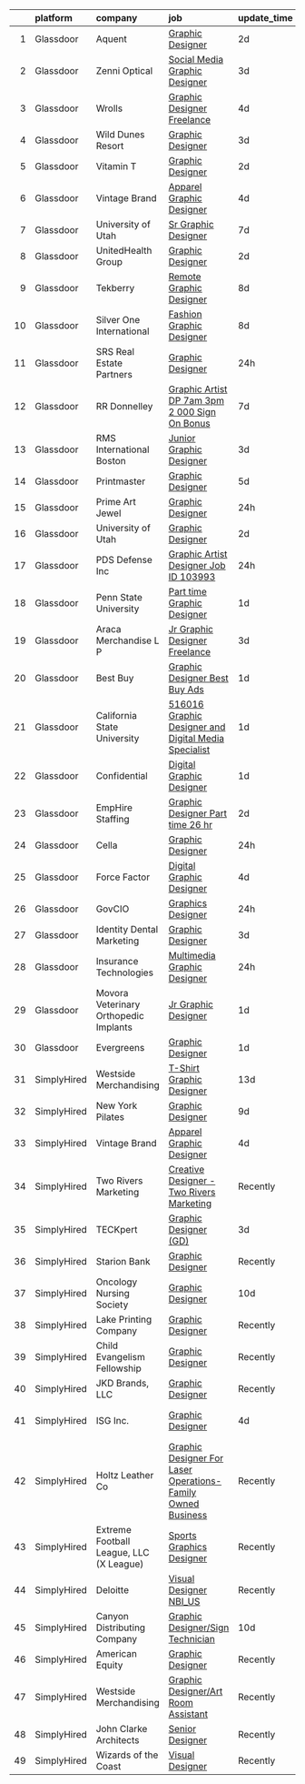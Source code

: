 

|    | platform    | company                                 | job                                                                                                                                                                                                                                                                                                                                                                                                                                                                                                                                                                                                                                                                                                                                                                                                                                                                                                                                                                                                                                                                                                    | update_time   | location                    |
|---:|:------------|:----------------------------------------|:-------------------------------------------------------------------------------------------------------------------------------------------------------------------------------------------------------------------------------------------------------------------------------------------------------------------------------------------------------------------------------------------------------------------------------------------------------------------------------------------------------------------------------------------------------------------------------------------------------------------------------------------------------------------------------------------------------------------------------------------------------------------------------------------------------------------------------------------------------------------------------------------------------------------------------------------------------------------------------------------------------------------------------------------------------------------------------------------------------|:--------------|:----------------------------|
|  1 | Glassdoor   | Aquent                                  | [Graphic Designer](https://www.glassdoor.com/partner/jobListing.htm?pos=124&ao=1110586&s=58&guid=00000181bdac64ee9d093eafeb9706f0&src=GD_JOB_AD&t=SR&vt=w&cs=1_63ffa1c5&cb=1656744601194&jobListingId=1007971596810&cpc=F41FEAB56D215062&jrtk=3-0-1g6uqop8kk616801-1g6uqop932beh000-81418f7c6a98bdd3--6NYlbfkN0DMrcEu7yrtATojKJA7cEzGQ3FdRGWLh0CZQInL4ECGI9gD0Wolx9R2EDT7B77c2cQVJ4LZJrSLABm97A7FnMRhAb9cU4MSKmesv3qN2eNllZh34yVSJ8NSuphVpLXF6iGWahiHgFJroTRbXYj0pYeKsS4bkzFuo8z6qg091fzwxOmhK6KX38Ep80k1KRzFsiww5OkIYKrgCWcIbOhdUsUwEU_RrYt3j5w0TuzwSH4co6JUUajbdLH26bjNkAUEGBm9kYA0rYAVe6ZGMneqP94Ch3DYIyKlFKKdhSbxNe4Lfj53XBeeWPPukSGum0b2T5QHTCQ6q0-Nh7zX11p99J9SoEWscuIbOUpCC7ClS13kCi8ZREw946v468phfRlfJ9ADefdr7Ewv-BYvmNg9hHf6txX6ezR4Wf68BQ1Z05jj-fIkOQiMemAyjXhUzlOuRoEzi4LgpGZWiQ%3D%3D)                                                                                                                                                                                                                                                                                                     | 2d            | Remote                      |
|  2 | Glassdoor   | Zenni Optical                           | [Social Media Graphic Designer](https://www.glassdoor.com/partner/jobListing.htm?pos=112&ao=1110586&s=58&guid=00000181bdac64ee9d093eafeb9706f0&src=GD_JOB_AD&t=SR&vt=w&cs=1_55817e30&cb=1656744601193&jobListingId=1007969230262&cpc=DE56C24FF6DEC286&jrtk=3-0-1g6uqop8kk616801-1g6uqop932beh000-ac1deeb57636a81b--6NYlbfkN0D-wagnijxwAeJpKSfKqQ0J9oHqjS3FlIu-AqopM5OplQZzaVhIx9UO4Q8hxVMhGuUIH9154MSzt67s4g3wK9nM8GbxHMKWLwNzZl0K4Dnmf0BecyqHD-M-y1UXpLt_qV-9D7FsIU6Cdfgo9RMGnZUZJaTI__ExEmfPIpNcOE9NpsocCCkS7kWnWwqt6YbPg4Q_wjOqNPfNnFpoEjddk6MS3fn1B1fh2T_1kFb3__pWm6kC3SuA9fBmu6PnWzi_Dhiy6zvOoVXvT0rTenXBPJImoxRbkDbaaJDLPHpyydx9YDXkUZTIOG9jfpB5c6Y9acpkVgp1cW0ZBRd841cIQp1vzyEnQ0yGnruRmrRDojPDdW466ENdu3mXAy9TNHFYyx7CUOEGSZvFM8mD6dAo_cs366syGebFHO_vOuHLzHzPGMpEVWGRHb-TwOMRhbAA7TtovjuYiCuxicQwL7giFyEY)                                                                                                                                                                                                                                                                                    | 3d            | Remote                      |
|  3 | Glassdoor   | Wrolls                                  | [Graphic Designer  Freelance ](https://www.glassdoor.com/partner/jobListing.htm?pos=118&ao=1110586&s=58&guid=00000181bdac64ee9d093eafeb9706f0&src=GD_JOB_AD&t=SR&vt=w&ea=1&cs=1_f4cca4c2&cb=1656744601194&jobListingId=1007966460569&cpc=D2F1DE17EE1F43B9&jrtk=3-0-1g6uqop8kk616801-1g6uqop932beh000-041ec3a71ec7807b--6NYlbfkN0B-D9-9NFQVGBNdNPNKC6utMsn0MpSYDnBZpXH1dBjhhxFfKCu1Pp5vlKVK-P3_F2jnPn6QJJJN5KHhZ8PKCmg6NVPN9-tVtgVUiGrrU-n9in23sQ6zbgyVlcJRmKKULNjCNxwFH6PPJtV_IJyKgIwXsif3Vb7LYdNIXCJ9j_fqp3uMoQmbofBx34BY6Qy2o2y9cuVo-daKDXzXNfziUQx5rHdbcXejCJddHeLMpqj83-vey7wfJSb52GOuHyvPzh641nvnNsjaemxZKbPh5yUI6NvP46Vzw3uj2GUOvBuvF3z2Rej_gyuc7ZbAtx8Bd52887BKK_Wz7ruD8357oAKwhhx1_8HhZyCowNkZu1UkTokaz7vD1dhxTxMlITYxOF-TMvCGuSMUqqRV-rPH7L-SGNi7AIBa__o92TcO12kodW9C9GUoUmmSuvno_stCo2vM-0sm8ieJE6_KAdbsp3-kpookEsi8I_yKVPNfl4x-O6wO9xlnHu237ec9UWR5ouI%3D)                                                                                                                                                                                                                                  | 4d            | New York, NY                |
|  4 | Glassdoor   | Wild Dunes Resort                       | [Graphic Designer](https://www.glassdoor.com/partner/jobListing.htm?pos=102&ao=1110586&s=58&guid=00000181bdac64ee9d093eafeb9706f0&src=GD_JOB_AD&t=SR&vt=w&ea=1&cs=1_121ba042&cb=1656744601192&jobListingId=1007968442287&cpc=55FC80EBF760BBE8&jrtk=3-0-1g6uqop8kk616801-1g6uqop932beh000-1d7948a32e06f6fa--6NYlbfkN0ARMfNJ7HLmvTpYSs1xbbLZVt683t93Y1w4e4o12pDjMiNL6hgcHFG3EHKBCQ9ofSx8eS_H4bHuShJaSNQSEh_OhsMRSxv6DnuiwW2faAmDIO4OBejSmTS6B7ziteCFIHNOndEre1hNVJrezqY-msA_KWhcQhD6robCebs4mnvya-sMFM2iIKFFNEq66x1d9-Gf7wXZ54B1Hweitgvy-KnS0NX6hz48199i3SDsX3PuIvyQXJsQZc9L2aUZOpTM7OsOmNzmJEethqWN_arf7yH6roqf13D3BrNMReQfIYw1iRrQTv1aLRQQrQH-j9NUYvHZuJ00mQuz_9Ax6kr9vXlgnOviaOwMnroAAGktXuS2CbIBWF1wMbDkpa24ebv4JrdRBX51w7cSK5bkf3Lo7xqcB522V_HpGXoSWFUm2BQ3GglovOsb2nam5oGm0QpgXGSQTK_DAfk9moNS6kyOFI46mZP4P5onTnotR3hofagG7vYnY01sLb-2kRR44tfA4ldltpXpFIqOwq49LyNMZuIc)                                                                                                                                                                                                                            | 3d            | Isle of Palms, SC           |
|  5 | Glassdoor   | Vitamin T                               | [Graphic Designer](https://www.glassdoor.com/partner/jobListing.htm?pos=122&ao=1110586&s=58&guid=00000181bdac64ee9d093eafeb9706f0&src=GD_JOB_AD&t=SR&vt=w&cs=1_8b7823c1&cb=1656744601194&jobListingId=1007971425417&cpc=44CD5376B8534B8F&jrtk=3-0-1g6uqop8kk616801-1g6uqop932beh000-69e5d930d4038b90--6NYlbfkN0DMrcEu7yrtATojKJA7cEzGQ3FdRGWLh0CZQInL4ECGI6k5tN82kdM0OKoro5eXmjodCf6qjvBxomQkv9zLUguqZ3XdwliD8Hz6npiumh-3Y0dMCNtzodqAz9-xN2TElO-U299VvD9lhJIjnR4xp7A0ITGHB0jMBQTgNTnIvnz-4hud76LKYTTO8irru4r1Izd3T5ZOzMrhNq1mOqYQ46E24ExDUWtHosCMuoUsAs2XZ00LLDsHEu_8nbF2v9dTn5CkRlWvsNGcmtsGL6tvwz2r-1i9AGrkJxCvE-RBsWLSogYDFyF4MAnEjiqTZPVfVr4L7LyYaIy9oWdjwjoEH3HFZzH2VI1uuuaZF_Ol4QZ8Y44Y0mnuClCbGK4ihy1cWZrYiJ4yV2CfnG3nIPkHcdwEoB7UMAZJ7sfF2HMun2ojIfMSJUXLvoXqvROEm6SahzgtqUFAiPNPPJY1SynluNbs1_X-GIQ_uPY%3D)                                                                                                                                                                                                                                                                                   | 2d            | Remote                      |
|  6 | Glassdoor   | Vintage Brand                           | [Apparel Graphic Designer](https://www.glassdoor.com/partner/jobListing.htm?pos=109&ao=1110586&s=58&guid=00000181bdac64ee9d093eafeb9706f0&src=GD_JOB_AD&t=SR&vt=w&ea=1&cs=1_3688661a&cb=1656744601193&jobListingId=1007966596963&cpc=B076152010A3B66C&jrtk=3-0-1g6uqop8kk616801-1g6uqop932beh000-38afed33ba83a072--6NYlbfkN0Cp_WSJKd_Pz82imZmURPbhd3kYBsiZi4lpMLOH6vOlLHXZ4NTKdKhMpodYg_ElUV7cxQWFwLcKdSa0rBgfGTtG9OcXUcYLi8qERdJqGePMQ73YsA5PkjWWSNlxCsMhJwaP9JHe2F1Qtix47jYDXJxKjCDlIfiwhvKHlYhYGpwz40NeK4bEwCyANToXW77uptHDvR4-jCvqn5TTEH490_nBXES3k1JnTd2APwq-ulZ8ZU5ViNPJJisYMNyadUKvVV6TTubZUJ2UIubDqWxEaVcQ8nUjU08psxzHOqb95FG5pmg-i1DxeYVMDYzFNcldeI8jjnGyADpvFK0ZmWIlO8SPMXJrRjp4PQjXm84iDnQDF2EUzFhzDIANiZX-yuj7d6_gIaFn7qQ1jvO3ZLLXa-WKFrffBbp2VO9LVM8EVXMLOXN8PKoeF_8vYXRHj7CavGMEXUuZGCafEzeEcwbyi61jsdC6CReOupS1AHP3Rod1PT3GNzliKeEs0-CCdHXq3xM%3D)                                                                                                                                                                                                                                      | 4d            | Remote                      |
|  7 | Glassdoor   | University of Utah                      | [Sr  Graphic Designer](https://www.glassdoor.com/partner/jobListing.htm?pos=106&ao=1110586&s=58&guid=00000181bdac64ee9d093eafeb9706f0&src=GD_JOB_AD&t=SR&vt=w&cs=1_d68b1127&cb=1656744601192&jobListingId=1007961571118&cpc=ACAF1607C5C1E404&jrtk=3-0-1g6uqop8kk616801-1g6uqop932beh000-afc3bb64af27eadc--6NYlbfkN0CeT8FX21qA8aHoekqZMuZU4Mih5bXiRa2bV6asheKhAhaoLeXTMF9jHbL_UojsfzqzpSHmIs4S45S-29HJSgN8AW0ieo0uTzEy07rGXdMiyDQ0-uNhXp1bBgZ8U8mVOY3YD9WiBHEiWtRotGI5-_ogRUOPYmC2ah_FP9f_pfDImv5sfhqKc4Z977-43UOLJZnkhKKQdi9Q0o4RD70AXD9qUSNq_2uTpjxNYuLzJ4ulSmwLFGlsWTKIy2GroggCwBAFCQX1_ufyyzgzZ8_bwlWZu8UDCI2NTBIb-fZwHXuFxyr2LajAWIOPI4y0jHx_IzKiw0kWYMlFk4CuPWavSXaQskkxTwfrDyn5rQRuIttvQXa10ok8JQ_HZvCIsG4INO2u0I-HhMEkLMJ40pW_4rHrnPoFqn-sBqcmOjs6LxoYS5LN7sfKKckiES8lM5ZvSYNdSo_gwLDrdf3SXPE9fyDoYcBmdPMyXsM%3D)                                                                                                                                                                                                                                                                               | 7d            | Salt Lake City, UT          |
|  8 | Glassdoor   | UnitedHealth Group                      | [Graphic Designer](https://www.glassdoor.com/partner/jobListing.htm?pos=119&ao=1110586&s=58&guid=00000181bdac64ee9d093eafeb9706f0&src=GD_JOB_AD&t=SR&vt=w&cs=1_5fbe2058&cb=1656744601194&jobListingId=1007971146369&cpc=32EE424DE2B657EB&jrtk=3-0-1g6uqop8kk616801-1g6uqop932beh000-546f007b4babc294--6NYlbfkN0C8O9VKdOj_1Zh75e9_CvYhSsWVxS1Pvi5WUWhsf4w7FJvt2herunrAnbex0gfe-mi3d55e9Q4ZEKP3iiM1NxOPLGiH7OCLB5DkDYJYOLXXoAwesci7c6ACVX2mc4_mY7VlYeS6uny5EAxNn0RVprsqfNLNLCmhjBIrx0BS-PPxJTLYwgnmylK9wI6D3seDSdEmUEafe2ryhk8z_Acp25HmBJSKZsNCL2Plelg1p1ZRhW6ikYDLdmsqlH2yeEY3z2MCg1q9SVXxuJ0wd_7DSar6lTFEbnc2k9tkhB2YDhtncccvjJH3Unvd-9kl-49uIOavUxO2jqi6Z7PsCTOkALKI8YzZ6LY4CpnwttyMQlmIMc5kXV_FMBPxbsXYFxFIXkG4xs7IR6ayAVg1nKQjcev_DTvgegmDHFDmP1OzdgR8hslMGYrIHWps)                                                                                                                                                                                                                                                                                                                                 | 2d            | Metairie, LA                |
|  9 | Glassdoor   | Tekberry                                | [Remote Graphic Designer](https://www.glassdoor.com/partner/jobListing.htm?pos=125&ao=1110586&s=58&guid=00000181bdac64ee9d093eafeb9706f0&src=GD_JOB_AD&t=SR&vt=w&cs=1_8df2aa65&cb=1656744601194&jobListingId=1007959541270&cpc=451933188B21919D&jrtk=3-0-1g6uqop8kk616801-1g6uqop932beh000-bd224231e4a2332e--6NYlbfkN0BDQrJHDr0jym1c460Rom7GbWBqeQg5GdRUBiBJdfTMP9g7xX-05YXYdcEBBbMbIOsbQXg7eUkWY4a6skr96-oziJ44WnqOSG0MT_R95d2xBigxspW3eYax8l4X2V7y5QxKnK7-XfuivAJg7IOiVC5x5tkdUfLqQyagXO50oN2vpnJ1A2ZZgepaqQpzbIesA4QGlt6ZUhpC7DWT9oFLSaCq7WEGQAqW_2rcCngU48HLMZgeBuRhVxxtvSW5kCtcflDEmPcozuEbRTh89yBb-rqeMGVmvOSFDdSJiBC4nRmw8ncTb3RW0-MA8g2eECfzd27-YyfCzvUd-3HKaABxB5fYQZOVtmjNd6tRxvjCRKJq2W4LVBv8r6iSoY3ezyBoQk9zu8MlDeUITsn0rv6Q_5bxa0jPZk8naK2xUczj8bV7PFtaUskdiiPrFyQp34Qn1BIt_NlS11y8VOH4s6YXEmnEUayDiSNT1vPjEmlBiuzAfQrs_Hco5yZYJ6RXh2AVstb8_jW8Taw9AjdYvfprM9Nhkmpg-5U_WwkydbLbu1-l-L_vKxKYz43OBJ6aQ0caIp0%3D)                                                                                                                                                                            | 8d            | Stanford, CA                |
| 10 | Glassdoor   | Silver One International                | [Fashion   Graphic Designer](https://www.glassdoor.com/partner/jobListing.htm?pos=110&ao=1110586&s=58&guid=00000181bdac64ee9d093eafeb9706f0&src=GD_JOB_AD&t=SR&vt=w&ea=1&cs=1_14fd3ce4&cb=1656744601193&jobListingId=1007960182730&cpc=1120CD366D53BFD9&jrtk=3-0-1g6uqop8kk616801-1g6uqop932beh000-3a6a9cb12624eae0--6NYlbfkN0CPKkCvCkja5ODHbDGpYljTShcneim2dZY2lAzUYGn0_73bX5U5zSpw1-HyiiWgRcUjDq3i3VUoVJlTgkZDmhvlXX518Sipwod1cTQiTxAsFXCPT7pTeq8s_3FoszeZkZC-JeecFrGFslj4r1eijsPk-JPu5v57Clh1fePcP5cvQ-NvLbo1Pbp2CTyb2w5PU55m2LHa5i3eJWKMUP6Qmci46NKsybzmodkp2nUwfgPr7hKfu9PTMJa8FEWTumABqXgncKcPoVEHUnzR5kLlpTGw4ry5MAY0SONyr4GJYDKKhuXPs3H4gmIAElBj6uOWTb5duO67sZU0FJISGz0N9NTJjNqKF0Iqia5KCtG48Cx8--P2cowGJgnwV5tVpUJXlqBUqY5xuQ9dA9qhFupbbHpIx4xg0Hi_VgljfLuymuSrPzSQcVL8MTxXpBUmyldMXs299dxrcK5ouYUm8a5WiTjACcZsjypG5_3xvrOAu8ybRc7qA9bbAJYZ5B3G6frWRVLmTHyABeqXl0AfnVeCGx-v)                                                                                                                                                                                                                  | 8d            | New York, NY                |
| 11 | Glassdoor   | SRS Real Estate Partners                | [Graphic Designer](https://www.glassdoor.com/partner/jobListing.htm?pos=104&ao=1110586&s=58&guid=00000181bdac64ee9d093eafeb9706f0&src=GD_JOB_AD&t=SR&vt=w&cs=1_bd4522eb&cb=1656744601192&jobListingId=1007977616614&cpc=A0637F14311B9419&jrtk=3-0-1g6uqop8kk616801-1g6uqop932beh000-c1dc350f3ee8387a--6NYlbfkN0BHMV8lgCpHIndQeE1Vwli-yfbQgOgfRkypwmneGDEi-39pInpJQ1S6zbMaquZVZg_UViHIGMjBoMShSyfTKNiJ2bb-drr2Hfzl7FkYmvSakC9Pw8zoB5VogRqG3JUFu1NJ2-kggYnsmGMYTRjbGGMUkK8X7nxFWHBIJcRK0w-iMUSoukeUWtbVJ787ZdOv2nlld-BSmG8vKqXC5wnI_IEzUFAbOG7u9Q0a5R8rQncCYV3DdVduudznh63OmQ3BHeOWzBrnMrB7orC5rtE6psUXnftsYbJRVvhJ5uY5AvfxzB0vfEHB3NCtcBKN5M_A_SSOY_GNWnbKKi1S0Pyu4GL6zOgJHuBKfBj6BwEwkhe4TkjgjhoSoxi63-rLH4cOD0FlXH1CZdiYEhs2wyoU1i_Hqms5PGWKg4XiCcM3dr3pdJKfn9k_34wdB1ZdmKn4qLt-2UN1DNdgtMPmHuqS7KCSdlBhvmAIvNspn19YPBgCrrccs4SdHpeD6xKrMrk4r80xeZHv51UgNwhVtVfTJj9eXMOSJn5oqFVclc40MuMLLd_XS7JG4bGvIVUI6Wi1UeU%3D)                                                                                                                                                                                   | 24h           | Atlanta, GA                 |
| 12 | Glassdoor   | RR Donnelley                            | [Graphic Artist DP 7am   3pm   2 000 Sign On Bonus ](https://www.glassdoor.com/partner/jobListing.htm?pos=113&ao=1110586&s=58&guid=00000181bdac64ee9d093eafeb9706f0&src=GD_JOB_AD&t=SR&vt=w&cs=1_62b34d38&cb=1656744601193&jobListingId=1007962792214&cpc=451933188B21919D&jrtk=3-0-1g6uqop8kk616801-1g6uqop932beh000-1322ae7e52e04e34--6NYlbfkN0DQpuU7UE6yhN46mdqZaAMIaggdPPHg1fhRxyLNKUmHpxxgyMMziLTYg2mRwjzRr9Z72uA79F2RcJJudurGfkhp2JdPLrN5xqaSTgkler9i8PT_RHTVdAkQecjvryKD0CRyJaYM2j8CxpLxwuJY8ayU4RvSGoO2UoGOjzAoQBUmv6Zw86_f-cl572lAVogM1mhPDfwXSVS1JsF190oeEkAjXtKmVqsUMg7XRHj_j6v2nBiYYV2O8XXqys86OCQSU-Vr_0zRvrhQwYQAdPzTy3Eo8j4TdEnDJBFNTunAPM-czlpR9BaZeQeY0ONr1DMRb4obGGF2xTWUquyfxS3uoWPO208EoV50MAhPwE94sAyA0LXZ6zNpNTjWbNai9XZNR6ZQ4qWVLFa-aqCMB84_JUl1kmjlNRBuZgOkxZg3impwNanpMu2hZzrW58biMKbprFAfJnPj8qaUbIYhVEXfDHA2-TAb6SqXXVS7EJWjIy-Gwd5BIQvw0p-m_24io2yURnlv_okOMcKGGQpOVvbK2QucMR1Fzyc4-2axK07BwhEX7kRu-f9GvIzOXyLbnZ6sAPV7rC5fbSkjKUN_auCJs9sFoKYMgeTRYJRTZrUuc955_RtGlfUd1ZQXwvVDY_bEAPj1P5LoE6hhA3ozuOyCt7d5)                                                               | 7d            | De Pere, WI                 |
| 13 | Glassdoor   | RMS International Boston                | [Junior Graphic Designer](https://www.glassdoor.com/partner/jobListing.htm?pos=105&ao=1110586&s=58&guid=00000181bdac64ee9d093eafeb9706f0&src=GD_JOB_AD&t=SR&vt=w&ea=1&cs=1_69173e6a&cb=1656744601192&jobListingId=1007968298202&cpc=ACBF47B84C432121&jrtk=3-0-1g6uqop8kk616801-1g6uqop932beh000-8526650b97a9b427--6NYlbfkN0AWUkPSBEGbNETETrr5xut9VE1YrRKN45mYRLi_1p_30kWStHob39bSjBO3i3Lc_r_NcKkVnO_zhwk0v_kUHdFA9MpWa9HzSRSTsm0THGo1RMaq8IIngF08a-5g2U6acn9yEDd5470hEbJ4F704q7qAwHUhKAhilhq6smkadw78PT34f_HVYNAqOybNSXQLtvsEmTwocjK5avKbz4_RI51FEyYxWdB39cxAu9it-G7JQ3xFw19Mza5HWskmnAQEPDGQmxW36Bpwb_eHDee50hm0K9QFKexcSdOl6Cv8si0TtIvNPIyuXCeM2UXt2aCk4fW4nz-15TYl7VaeGTywVil8GWBaHm7NGN8qREMM3Rj6R14-6nhh3t4T23tm7jX8TurW0YXtlvFkCYhDNvNuKNJl9NSYZ1-_B4nLWyRm4EO6XaykTWIWCY843JHAQmGGZWIhooZ1cIKbcgX7vGSMxsAsXpdHqoXrW9yHWLm--jOWDL7GzYCJXyKxw3isNd4iCK6l8xSYDg-Qsw%3D%3D)                                                                                                                                                                                                                         | 3d            | Andover, MA                 |
| 14 | Glassdoor   | Printmaster                             | [Graphic Designer](https://www.glassdoor.com/partner/jobListing.htm?pos=108&ao=1110586&s=58&guid=00000181bdac64ee9d093eafeb9706f0&src=GD_JOB_AD&t=SR&vt=w&ea=1&cs=1_795d3142&cb=1656744601193&jobListingId=1007963750432&cpc=F7A2269C793D5877&jrtk=3-0-1g6uqop8kk616801-1g6uqop932beh000-9b8bd9d780b93bcf--6NYlbfkN0ASRcxed9sO92CpqDpUdGpPijgiXYXHBvP2m2p5P2P8xaOk1A7j9e1V8eh_OIARi5Gc-pxcs30LUwqLcXLUZ8NMaPRUq8F5sUzSzx-oDY0lDu5VTKpIp2tgG0bqfrD0r5PUgrJVhCF0ZC-MoNVvGjnIliAhkCmArHXyt-uceP_tkv86aedd3GFDqNirXh4dOgdvxowRwdrlF2HhF6_xZMHBc4oDTCxCIdj9ONjG5QFKBbEYOXoQxyetbsVt3FQbgUKBRyZeDTUdDOIGmXPiX-rV9DaH0ETnQyWcUuuSOAWERembPn9TWWdrskxMk3cakD9PsOsColyeJRC2382j39WQnUJWorSHPBfwPpIhLzpYdu9yHsE4D2F0fjSa-oQ-T0Tukw12VfGW3lBMDF5mFwdJLmBscSd5ztnp03hwO3eIfJF5UnY7skHfpjRr4OQnBAsQxDcv1KjkV_F8YL8v5i5kyv03h8ZKp9cXPxC6xHVuMA%3D%3D)                                                                                                                                                                                                                                                                | 5d            | Norfolk, MA                 |
| 15 | Glassdoor   | Prime Art   Jewel                       | [Graphic Designer](https://www.glassdoor.com/partner/jobListing.htm?pos=129&ao=1136043&s=58&guid=00000181bdac64ee9d093eafeb9706f0&src=GD_JOB_AD&t=SR&vt=w&ea=1&cs=1_e2344be7&cb=1656744601195&jobListingId=1007977306306&jrtk=3-0-1g6uqop8kk616801-1g6uqop932beh000-1faff808ec4d7f61-)                                                                                                                                                                                                                                                                                                                                                                                                                                                                                                                                                                                                                                                                                                                                                                                                                 | 24h           | Remote                      |
| 16 | Glassdoor   | University of Utah                      | [Graphic Designer](https://www.glassdoor.com/partner/jobListing.htm?pos=101&ao=1110586&s=58&guid=00000181bdac64ee9d093eafeb9706f0&src=GD_JOB_AD&t=SR&vt=w&cs=1_fbd45f76&cb=1656744601191&jobListingId=1007971287453&cpc=D39918EEEC7506B0&jrtk=3-0-1g6uqop8kk616801-1g6uqop932beh000-a165ea6452effc6c--6NYlbfkN0CeT8FX21qA8aHoekqZMuZU4Mih5bXiRa2bV6asheKhAhlBOEzVDC23owRBHdf4eGojqX3mqXkyVuSmbNBVOyUdckDkzbMrnzKnZiUrfYyvUXOsT607bmYb-dwJfPLqvM-9bEKJI1ilysBXbnJkOMbz3Y_TS3WiiY4uKX7x-chWFbD6iVNcqCdcuFqjuPfBvzMd8wTuikDecnXhYZhD3ZSfOTCcF887WEwRRhbLbk8ttQhktk5Cad3uyLTA8lu8ChETqUVW3vJc5-Qiy5VU1XOme2pAS65Kr2-_ZjjbT-tW0TB9VnCfOz6WdAw_QuS5i_Hq2lS0beXHUdjcsgp98SNNaNDtD-7N5yw4sZcw0e8I2Fe6M0AKNGMMWK_gPIkiJi6S2KZ2E5KlanE01PhHLOrgqfGwcnS_48yco1eHd8FLKtP0Kq33FzKdWOVzD5Ea--xl_-hcS3nC-igcnNGhrRNn)                                                                                                                                                                                                                                                                                                 | 2d            | Salt Lake City, UT          |
| 17 | Glassdoor   | PDS Defense  Inc                        | [Graphic Artist Designer   Job ID 103993](https://www.glassdoor.com/partner/jobListing.htm?pos=123&ao=1110586&s=58&guid=00000181bdac64ee9d093eafeb9706f0&src=GD_JOB_AD&t=SR&vt=w&ea=1&cs=1_a093ba2d&cb=1656744601195&jobListingId=1007977359533&cpc=C4A69CCDBB3B9599&jrtk=3-0-1g6uqop8kk616801-1g6uqop932beh000-2f911ed6f7f9f467--6NYlbfkN0BLQ6hkz6GMEPsiDV6dZwFY4wMBUE_AioakCFmtqBrqGrxCtQ4UOaWb1H3TF5yZ3tg8e-CWsVyqQpsNRFdE5CEXbwF1jjPw5IQIEs4Kp4nXnPCc-Brwe49tDwX4cXe4L-S2p5rWWhK3h24xhI7p1rj4Us2ur5pvROSzwoGh3ie96rOZqwZnphNCZMDYN2iYHTL1yU-SAQf-1-_hwVVKPTkQ7YjiXRgbaIbdUlfTA9E5cqgE0s25-YqXYD7yhmQMdeB3Y-zvDNISrn_y-xD4KnkArrWI_ZAN7EoO8n8GcPtmizatHfQoGZEe9lfOvkC-JsQBs-jNRpDbuAlFIOPOy5Fn5asZa15NLOvTZByp_0Ao9hEz507zM7goXEWU7hxTzX8fokp1KshopUXiEP4_o-3u1slpq6UTOHaWTOoZ3l5CAXcfzZGB7cZmFa3lfLTApl_SvUCTEQDq7p8IxY_QmiOwds7PtntBBe82l24c1YNt3Fc7zMto45I-J-9yaLXXhsY_BsccQCgWAg%3D%3D)                                                                                                                                                                                                         | 24h           | Owego, NY                   |
| 18 | Glassdoor   | Penn State University                   | [Part time Graphic Designer](https://www.glassdoor.com/partner/jobListing.htm?pos=130&ao=1136043&s=58&guid=00000181bdac64ee9d093eafeb9706f0&src=GD_JOB_AD&t=SR&vt=w&cs=1_836c69cc&cb=1656744601195&jobListingId=1007972555754&jrtk=3-0-1g6uqop8kk616801-1g6uqop932beh000-51413ed675e86b29-)                                                                                                                                                                                                                                                                                                                                                                                                                                                                                                                                                                                                                                                                                                                                                                                                            | 1d            | University Park, FL         |
| 19 | Glassdoor   | Araca Merchandise L P                   | [Jr  Graphic Designer   Freelance](https://www.glassdoor.com/partner/jobListing.htm?pos=111&ao=1110586&s=58&guid=00000181bdac64ee9d093eafeb9706f0&src=GD_JOB_AD&t=SR&vt=w&ea=1&cs=1_7f4101e4&cb=1656744601193&jobListingId=1007969224262&cpc=8795CF9063CD573D&jrtk=3-0-1g6uqop8kk616801-1g6uqop932beh000-4f202b68e8795897--6NYlbfkN0C5jinrRu9OFhzXOfMFG0wpnKYKfiIowwwIeRu8MnNJgc43Lf5OFtMVXfVG-wWgMYDgDAzBkjvsXjKsXQ7SrSkLqya4QFyStzmb1_W01uclnUgAK8sxOWNnjIF6s-qGzhS7Kc8xXrWAM7esJsagZJAwRebVVFNtMgVKaja0ngpl7nMb2LUak-EunU9xgPdp0sHVi9JCUlpj_sJK8y5pbjhMwXXARLGB2ktj2XQ1cp7BrCGz70lcvIraEN7xbNI0vMkI5C72yvIK0M2gDuVD0k9lX55fTHZnxx0ifshsBj3Gf8O5DOjfqCr1ho2Zoo6J-D9exBW4EO5o2T7d5EqzgHhlbU2zjo6WkFnIw232pcVUnVq0vLe0b9D5iLB3iWPUlmdBYdROKRP48q0VzHFZG5yM5qDVk0ZIHjxk5QU7FIuiyIGyqwF4vFp63ljFB96m8KZi4ZAxogDTV1EpBsqHBUx3PwNIP9nvh5D3kMbxUf7-grshc5AdjD3Uh28CdiUYPKA%3D)                                                                                                                                                                                                                              | 3d            | Remote                      |
| 20 | Glassdoor   | Best Buy                                | [Graphic Designer   Best Buy Ads](https://www.glassdoor.com/partner/jobListing.htm?pos=128&ao=1136043&s=58&guid=00000181bdac64ee9d093eafeb9706f0&src=GD_JOB_AD&t=SR&vt=w&cs=1_408ab0a6&cb=1656744601195&jobListingId=1007973233613&jrtk=3-0-1g6uqop8kk616801-1g6uqop932beh000-fc1ae784dc80265e-)                                                                                                                                                                                                                                                                                                                                                                                                                                                                                                                                                                                                                                                                                                                                                                                                       | 1d            | Richfield, MN               |
| 21 | Glassdoor   | California State University             | [516016   Graphic Designer and Digital Media Specialist](https://www.glassdoor.com/partner/jobListing.htm?pos=127&ao=1136043&s=58&guid=00000181bdac64ee9d093eafeb9706f0&src=GD_JOB_AD&t=SR&vt=w&cs=1_f6fa45a9&cb=1656744601195&jobListingId=1007974126353&jrtk=3-0-1g6uqop8kk616801-1g6uqop932beh000-292574927b3f9455-)                                                                                                                                                                                                                                                                                                                                                                                                                                                                                                                                                                                                                                                                                                                                                                                | 1d            | Fullerton, CA               |
| 22 | Glassdoor   | Confidential                            | [Digital Graphic Designer](https://www.glassdoor.com/partner/jobListing.htm?pos=116&ao=1110586&s=58&guid=00000181bdac64ee9d093eafeb9706f0&src=GD_JOB_AD&t=SR&vt=w&ea=1&cs=1_0db15744&cb=1656744601194&jobListingId=1007974093076&cpc=F4EED0218A761C36&jrtk=3-0-1g6uqop8kk616801-1g6uqop932beh000-7eb5b9c1c375ef72--6NYlbfkN0ALlVE48MWrgt2d0mHJVX740zmIEL60xmbxF1imK6ySVLMdwBxdYI_MIp9jRT0hFicOCAET7PSgc_zlWXnMBTb52g7u1GgWsXFq024KZeiGS-haZbCsXXvJ_qalQD9-gxWvcX8g2Yk_qD97Y_WI83o9OZqHsFz0vTryxVXUUwrNWb1IC2IhrUlp9edh1-u2DFPBgy5ZcFGv5XGd_P0iEa3KKpNy5eslIOg7n_YSkdrSbVDesWtd3x3cMN-JpbVNFH_9EeQvvknbl7fD1zEfKr_-ELQM7JsYL2dyfkCDpjUuZ49A2vlnNvluy_ITwh2IeoGOJuZftm74cMbi2m5JS_zXtstdwPHQlb-o5Of5yp7oCqonstVs135sqI5qN2VgsVmUe3aA3fSteV_udd4I6ewZXHio_mG2dEus-D2W8BLP_Rsy5y-Ux2ucZ4hW-Rr41H3xmMhiBl5mSmNDQL7r1qq119ScI3dxO8zkwq5T5YckLxHdy3h3yHGmN3rLa8wlmfT_VcMK14bmIg%3D%3D)                                                                                                                                                                                                                        | 1d            | Fairfax, VA                 |
| 23 | Glassdoor   | EmpHire Staffing                        | [Graphic Designer Part time    26 hr](https://www.glassdoor.com/partner/jobListing.htm?pos=126&ao=1110586&s=58&guid=00000181bdac64ee9d093eafeb9706f0&src=GD_JOB_AD&t=SR&vt=w&ea=1&cs=1_1c63cf3d&cb=1656744601195&jobListingId=1007970819865&cpc=9908D8D4413DBB8A&jrtk=3-0-1g6uqop8kk616801-1g6uqop932beh000-f958862f796425c9--6NYlbfkN0CSJizuznrUMrHhajZKrd4pg0StTTJWxhqBqEvw4IqJeEVLyWAz4gcXA65Oh49u_VMdjVIDrfez35CftsxGzqviQA7-cO6rGeZzqkASK1zRvzX2QyKFcYpB9_zoHewqu8tUwMxKxXXTJZ2YvPlV8SCsZmrUEK5QANdyua4Msk6ns-8LDD8i6vsF61yZtU5GhCw-_G-Iv1rIY2tYGegsmUEXRSKhyndiSbwrHRrpCLZkJjf4sVYcafRLCp8OyNYYub7cmb4985-T3tZpvFMhJgZfrEbrhCdUXRG6e0-Yn4vIS94jMswJcY4ixD61CBlFSZUgbFbSZ4J3xXDbDmvBJWRIw-wVApzquQTwXmewNVoMJz_Qr9KeRvGQ0-RvMjshRnHorHlULChqMNbsg0DJN79zcLJ2cVDPnRuIIBkj2GbfB5OvZI3lMXm9VEiHmn2Lwb0zx_shGuXN_qtyJygNTuf_o9vFeZnZPhcRtf06N_LAJFxl3sQCNxBNctl3sz1mzIQ%3D)                                                                                                                                                                                                                           | 2d            | Tamarac, FL                 |
| 24 | Glassdoor   | Cella                                   | [Graphic Designer](https://www.glassdoor.com/partner/jobListing.htm?pos=120&ao=1110586&s=58&guid=00000181bdac64ee9d093eafeb9706f0&src=GD_JOB_AD&t=SR&vt=w&cs=1_ac94c32e&cb=1656744601194&jobListingId=1007976174343&cpc=AC285F3A3ECA6BB0&jrtk=3-0-1g6uqop8kk616801-1g6uqop932beh000-d876b60c8284cf95--6NYlbfkN0ABL5jwqrJX8j4-zsE1pdctockIOMh3bUiDojLxDHSgfnyfdrl215GIT9Vdrv6w9Unh4hGz8wCmaLd7ZYaVh4LqiKlzo3edLuUCv2RZ_cec4HXRISTe3akC-17uZpPhJsyLQNUvVRD6a9QsZgzwqzKY7uDVgQJAJ7as_7h8tWvlVDpWfTuv68TnnoCO2wN-7SZGl5eGKQt0JsgnbQm0hhFTdO78fxYivgr0YAvh5r1GDQCSHQGUNQHkIusVKHVCMTFVMuvWC7HBdr-Q5MQOJhVWPWLJwQvewdSRVTUTi2IT--kCYivLeLqBwLg-SdhBCI_Au7-JpBeb_vUO92vERsddIIuGlszemOqZ-h-UGERc2D1sDBW7ROdWjG6InYPKTApCa8FRDbozKy7VyX_i_4tCdfCy9mcAGqSlP_gzT37hBv5a3gtU9phfFq4wDah8YEWq9r8y791mRyh-vuZBNQNS58lqnaKSwzo4Ltz07-WGTThystuSNRmjHSFpHddKbgqpK_DL7PqDixg8iWiRXTVpHVEC_WOWKScDqeY9ZE8U4WvvBwTONC-zYYJZfcknNDXXglTKfbVBLhTrpTsD3KWBHl9lQwI7bEwCqEuukubCyv4MM2h0Qd8JPkvSCY2QUpdVThZfV5x5hsIbqHkD27YNUS3ipKXEMGbtsezbCJGi2sEyEKDrKybfNqw4MwPtrDyVeiovc4H8-TfYPbCzLUvhll6qPWgVEBJzRnOSm8bFNF-Pt9vnA7CC) | 24h           | Atlanta, GA                 |
| 25 | Glassdoor   | Force Factor                            | [Digital Graphic Designer](https://www.glassdoor.com/partner/jobListing.htm?pos=121&ao=1110586&s=58&guid=00000181bdac64ee9d093eafeb9706f0&src=GD_JOB_AD&t=SR&vt=w&cs=1_97cf391f&cb=1656744601194&jobListingId=1007966216784&cpc=42BEC95245890617&jrtk=3-0-1g6uqop8kk616801-1g6uqop932beh000-251af197d29a7dfd--6NYlbfkN0CCbOqLFAkE17MDkfB5QkeK_R8bo7qf9dndHNr_grrY-Cu9kPGiILkymHpf-SGg7OBJ_ZpGWFBNTV59qg4-5bUoVTdmxUr9zAD4LJGDRvPuPX4e9rF7c31CsIb2gH8D2Cjfmtf3BOScFSb7FovWoIb7qgpdA7rLk1uRDAapVKjBYoat6e8Sy-M9ZT8QCCVB8H7iuK-DGn_I8rB9_YCR6OUrbJ1iY1tktImlzV9lHTetsAVSLhHowaLTJGXwO3KV8nDxEDzOROshhmQoj54D0GkRxfP6Fyt8h4PyajwwJzCEjXybBPJNdBmSoDJkoZLUYjhOezlOuvYqdQBBpz2gF6vpnwco6J_xrPqd6yGHZpCh_53ESlDbbv91-RYPcBBf_gnT5JlA6uhv0n_KAjzTBrDR_7h8Ths7apckIMMU8zY2uLzlV3M90nCLLTdKIET0-10%3D)                                                                                                                                                                                                                                                                                                           | 4d            | West Chester, PA            |
| 26 | Glassdoor   | GovCIO                                  | [Graphics Designer](https://www.glassdoor.com/partner/jobListing.htm?pos=117&ao=1110586&s=58&guid=00000181bdac64ee9d093eafeb9706f0&src=GD_JOB_AD&t=SR&vt=w&cs=1_df56b19b&cb=1656744601193&jobListingId=1007976709020&cpc=5EFBB0462F9C6B7A&jrtk=3-0-1g6uqop8kk616801-1g6uqop932beh000-72c58d4b18e555b8--6NYlbfkN0A1nvzNsvV4qyCy1GhW1Freg0uBINZ7OaZ-2zU4Ex1TXTqzZBkkuwHUK3v8PptU9X_9mCa5-diDABuHW4UTIXt4gdNveQ2VExNaOi3QFmOdTgK1ENz3M1BkCrqUVWaGwccLu-BnFY62rAdxhhNcCuqojydPoDSmon2mbLFlHdV-ErmP4_tYxO9D_gICT3JH8vjZWIXTsjoduMP2FzxzMJky63ILJircZzTJDijj8j8c5Sl1RTXLvXFWa79hLdEbnEi0qKDZGxskem-9YpjOnJ2Ik5t8Fc0mKZ_P5FEPZ6sPWDgIgWhiJNup5tmTKUlGTvU6rBoUUf3Z9hIi2H9uoI8fjg9nhQRKRwjK1xyHyxd7_zOVb33IE-w45EWuCP0zrR6B9qvkMYymvk5fJRS52NGzKtShgsjfYoyg7NQnjLVfGTf7N8tn9DkLKsMcFEP0fwVrw6uNlAdMFwav3FTl-THdD2dnhXtwfDzfePmXpg2x46LBAiEuufNa6JvNzb5qxUc%3D)                                                                                                                                                                                                                                                  | 24h           | Fairfax, VA                 |
| 27 | Glassdoor   | Identity Dental Marketing               | [Graphic Designer](https://www.glassdoor.com/partner/jobListing.htm?pos=114&ao=1110586&s=58&guid=00000181bdac64ee9d093eafeb9706f0&src=GD_JOB_AD&t=SR&vt=w&ea=1&cs=1_ff678635&cb=1656744601193&jobListingId=1007969164108&cpc=451933188B21919D&jrtk=3-0-1g6uqop8kk616801-1g6uqop932beh000-30ada088c0fad619--6NYlbfkN0Dr78ut6cohwPRRl2eH2TnUoEDRRoKNJ8Biv-eVx751-KUhonc7jgzxb0dtI1WzXBrd8SZhZ0cvtyTgnFD71LIbX62Z3oom780UIscMk-R-Ts-5eaAuLfu4BID4ixPXDxZt_8n6xHOL6vdQ5zstEp7h3tHVBpsjD6Nij9Lm35ClEPnfzj2MmwHaKDatIrX2XKEjScPRkiL_QmunvZntQxU6rJaiQR18pl3PPBVrBXMrhFP3iuWlLIsugWBi7B7HElAjsx2aCkmKo9tK-RL91G1zwpJxWZ5bPGLfV9Y9iGJKqkpwQPlAKIFhDlm4I4IzqOl1kBt_0D_dE-PElS_UFPIM7JgeuhmDo2NU7o_JS-w-RiyRfaHHrKIWGU5j1roW71L3bn16ru42p7ptmHFpMaBL93pyXIO3Yuvdga_Y6_PKccesSxyqsGY9cHqGTUDVKM2KCZq96eTrrvD48Q_VDDPkEmSht-Xy_XTrtDUT78v5B7kY0M7u606k)                                                                                                                                                                                                                                                            | 3d            | Remote                      |
| 28 | Glassdoor   | Insurance Technologies                  | [Multimedia Graphic Designer](https://www.glassdoor.com/partner/jobListing.htm?pos=107&ao=1110586&s=58&guid=00000181bdac64ee9d093eafeb9706f0&src=GD_JOB_AD&t=SR&vt=w&ea=1&cs=1_82921d7b&cb=1656744601193&jobListingId=1007977676834&cpc=F41FEAB56D215062&jrtk=3-0-1g6uqop8kk616801-1g6uqop932beh000-2c7b8d4abc26377e--6NYlbfkN0ChkS3msrSMXyi-T9vJ81R_MG4yGjGHm5mcsBqkm53Nbo6BP1RniuF5s70A03uoNpxTh9RamvnyCZOgEXmDzMtsqoIWya5tH1xe1AD7lE67OPjE3EPPkf35jDBDm4neU5nsyTp2mjsu9ftOyomSBewAX1WkWcSGrRtbPTpxWja0-hwOm4HvVxmXlfxLHS6QEIPnwTQbpkw9zx7eU0lSS9M_ZMIg0_FkJLv-PMWZg60FydJCstW5S9KfuBHyDGE4otK2aHx40fDPlg-CyFLP6Je3Yv8fMLtFuQ2ttp0b2IxpLHoTKsZ47Had3rJ0ULJPkkZHEAy6D1uA7w0BgkQ3VTUMm56u0cevGUOrRSwZ-zLohdu7TRt8UQctsHWHyOQ6z7JNCRhiC_KR2l86ENpPMDdJoQP0aLG18SziEI1jgxTsEaE3pmp-cdbB0pPTzj_j0kZc-ie9fDvOr72K7-VLa6UiCRBULH-Yrx0v973uoAFl960xrE-hzwnWBTY9W6d__M73evuUdCjtf9ltG15e9r-M)                                                                                                                                                                                                                 | 24h           | Remote                      |
| 29 | Glassdoor   | Movora   Veterinary Orthopedic Implants | [Jr  Graphic Designer](https://www.glassdoor.com/partner/jobListing.htm?pos=115&ao=1110586&s=58&guid=00000181bdac64ee9d093eafeb9706f0&src=GD_JOB_AD&t=SR&vt=w&ea=1&cs=1_94885d0a&cb=1656744601193&jobListingId=1007973936037&cpc=0FE1F5EA2BC84A01&jrtk=3-0-1g6uqop8kk616801-1g6uqop932beh000-3f10d34dd0176342--6NYlbfkN0DJqHPb2qqJYAdJnpB7UGOSLJ0mKdWnl2ItX-QcZgWymE_k2FNtN2xzwr1HWuQlorepBekrHkr2iEcU9XznvIgxowy77Rs5cNE4-S_39XbW1kQnBBP8XEwoDupH7u0-F5Yr3d6Y-3J9GWOGhYZWQyUfYscXBydLe0WhU_R39BfJjJ8ErIs1sbVNt3IFj1_svauUX-jynR5ftExLAGz5sae7rv3cxmDxu7UWj5RsAlUO5mDDvbtue8rVa4hPnXNgQem0K-u8eWdc6-yoi0eHbsNTUrvc9bvqJYznVyEdPMt6i537BnAUJraikdfMYHeHgpm1pSGBU_2fxPcrkRXnJLx_e-TFUimE9PP6QxetKuNmLmAKJ9ahZdFDrYO_lvjNE_DClbyFdXES60kwO0xm-ZMGqcw7aqCj8_c4VfVBZQa_7iTWWPEquRRKR4uTWX1UqRn5m1AHl5FDkUqbDcrh6bUvX2hY_8gmNwTnajrv1ydCRzpeZzTjC9-HP8XzOl4a12s%3D)                                                                                                                                                                                                                                          | 1d            | Saint Augustine, FL         |
| 30 | Glassdoor   | Evergreens                              | [Graphic Designer](https://www.glassdoor.com/partner/jobListing.htm?pos=103&ao=1110586&s=58&guid=00000181bdac64ee9d093eafeb9706f0&src=GD_JOB_AD&t=SR&vt=w&cs=1_cf4d620e&cb=1656744601192&jobListingId=1007974128071&cpc=C0FAF87ADD587446&jrtk=3-0-1g6uqop8kk616801-1g6uqop932beh000-9ab55fee3937bfdf--6NYlbfkN0CJYS1fJucnlYspwxalzeNL4wj52sfNF4Jm3P4SmeWl7saCf8Hf0dIFNEOPjlW3BaT3wqo3JLV_01GMEK61E3UVLD4QNgMTP0csNi7-Npf2yx8qWkccUt58fPfGiKqPDi4ZYGU0tUT82K2XvWdDa2kcDIXI-qRwdIXUH-_vZuOYbawfqN_MwUlxYfoir09lYCEYWBGrt-nUfBTFa9YHNdBmB6i3RapFBDjJmWQ8QSabuAmNDHzsIb4nv9IfIPXMkucqSsMMm6knu8kX_1SQAIfh63Wye79yN_p6JlRw6-o3W-p3T8I5ZL8liwFas1g2puX0rbEDI8ngpwl2tB_F0k6ydYXjDsGOuSaWBNvUx2vOREWUnn3I27If8xAP4iYbJF1demCpoRropa1iP-LC-V8UOQUInuDy8pH_yELt5pZb-QeJYRp-xh1H3p3JWecM7AQkVfqJ88BtD__T5UTPdEwZtNt8UY83dY1VFhr_O9e1VA%3D%3D)                                                                                                                                                                                                                                                                     | 1d            | Seattle, WA                 |
| 31 | SimplyHired | Westside Merchandising                  | [T-Shirt Graphic Designer](https://www.simplyhired.com/job/v6CW3UFo0DxZ9IozesLWcJnPvHbJkD4X8HJxh3Vum9I309kFFt_vzg?q=graphic+designer)                                                                                                                                                                                                                                                                                                                                                                                                                                                                                                                                                                                                                                                                                                                                                                                                                                                                                                                                                                  | 13d           | Remote                      |
| 32 | SimplyHired | New York Pilates                        | [Graphic Designer](https://www.simplyhired.com/job/w3DLxUQ4LJmwg40zBP3r2mWd0aCE4bRwokq6CGH56nxEJ_1mOgG6Uw?q=graphic+designer)                                                                                                                                                                                                                                                                                                                                                                                                                                                                                                                                                                                                                                                                                                                                                                                                                                                                                                                                                                          | 9d            | Remote                      |
| 33 | SimplyHired | Vintage Brand                           | [Apparel Graphic Designer](https://www.simplyhired.com/job/dmkWShV3ME7DjhwBxN--sr-X7o-jrj-Syk8dbT6JzLsxY4J4nDbUEQ?q=graphic+designer)                                                                                                                                                                                                                                                                                                                                                                                                                                                                                                                                                                                                                                                                                                                                                                                                                                                                                                                                                                  | 4d            | Remote                      |
| 34 | SimplyHired | Two Rivers Marketing                    | [Creative Designer - Two Rivers Marketing](https://www.simplyhired.com/job/E8nC5D1cOfB1bl_cR0WuSVi1psUBjokmsx7SitkgnhxgAaoemYVT0Q?q=graphic+designer)                                                                                                                                                                                                                                                                                                                                                                                                                                                                                                                                                                                                                                                                                                                                                                                                                                                                                                                                                  | Recently      | Des Moines, IA              |
| 35 | SimplyHired | TECKpert                                | [Graphic Designer (GD)](https://www.simplyhired.com/job/JRT0RwY9r6Yswy3Sp29-u_sI_vwYrkkQI528hxNEfWsWgOLPtJSWNQ?q=graphic+designer)                                                                                                                                                                                                                                                                                                                                                                                                                                                                                                                                                                                                                                                                                                                                                                                                                                                                                                                                                                     | 3d            | Des Moines, IA              |
| 36 | SimplyHired | Starion Bank                            | [Graphic Designer](https://www.simplyhired.com/job/-31fccQnpDgMtxupNP58_ocPTYHPD9zUV9VdJ0FB2Hh1P1gv-OjVKA?q=graphic+designer)                                                                                                                                                                                                                                                                                                                                                                                                                                                                                                                                                                                                                                                                                                                                                                                                                                                                                                                                                                          | Recently      | Bismarck, ND                |
| 37 | SimplyHired | Oncology Nursing Society                | [Graphic Designer](https://www.simplyhired.com/job/oJeKgcspjXhAoNIqwb-IzeZTaMZz7N1jH4Ye1Du7-tiyNgFTONqb5Q?q=graphic+designer)                                                                                                                                                                                                                                                                                                                                                                                                                                                                                                                                                                                                                                                                                                                                                                                                                                                                                                                                                                          | 10d           | Remote                      |
| 38 | SimplyHired | Lake Printing Company                   | [Graphic Designer](https://www.simplyhired.com/job/zYevJ-f9BC_8bDe5eAcS67G2Nh4QF_5MdCsjy5V-Tseq6--VZ-EjHQ?q=graphic+designer)                                                                                                                                                                                                                                                                                                                                                                                                                                                                                                                                                                                                                                                                                                                                                                                                                                                                                                                                                                          | Recently      | Osage Beach, MO             |
| 39 | SimplyHired | Child Evangelism Fellowship             | [Graphic Designer](https://www.simplyhired.com/job/yeExDWOeFcI0pea0AA32iyjnEnkHnwX8g9ouk6eSB1i3IPI8sVXong?q=graphic+designer)                                                                                                                                                                                                                                                                                                                                                                                                                                                                                                                                                                                                                                                                                                                                                                                                                                                                                                                                                                          | Recently      | Warrenton, MO               |
| 40 | SimplyHired | JKD Brands, LLC                         | [Graphic Designer](https://www.simplyhired.com/job/80GcKaZ6icPZqSTHgFrqcQBT1XjTxGuG9mqfGFH3MZjNX94Yqr-OZw?q=graphic+designer)                                                                                                                                                                                                                                                                                                                                                                                                                                                                                                                                                                                                                                                                                                                                                                                                                                                                                                                                                                          | Recently      | Anchorage, AK               |
| 41 | SimplyHired | ISG Inc.                                | [Graphic Designer](https://www.simplyhired.com/job/jLkn61mMvcABKIG6pbcPNvmkFE5NhVyfPquHdRGMCOU22KAyXy7vLg?q=graphic+designer)                                                                                                                                                                                                                                                                                                                                                                                                                                                                                                                                                                                                                                                                                                                                                                                                                                                                                                                                                                          | 4d            | Des Moines, IA +3 locations |
| 42 | SimplyHired | Holtz Leather Co                        | [Graphic Designer For Laser Operations- Family Owned Business](https://www.simplyhired.com/job/5n19HNHEDWUAIn5uzSpK7Wb51hq7n6uCDTg1JOR3KjKdAtUZSy6jlQ?q=graphic+designer)                                                                                                                                                                                                                                                                                                                                                                                                                                                                                                                                                                                                                                                                                                                                                                                                                                                                                                                              | Recently      | Huntsville, AL              |
| 43 | SimplyHired | Extreme Football League, LLC (X League) | [Sports Graphics Designer](https://www.simplyhired.com/job/l9RWxu5LGvE-5sW8B4ldWGOS1mg57VI9KEyl79C9wdia_KPHYUjM_Q?q=graphic+designer)                                                                                                                                                                                                                                                                                                                                                                                                                                                                                                                                                                                                                                                                                                                                                                                                                                                                                                                                                                  | Recently      | Remote                      |
| 44 | SimplyHired | Deloitte                                | [Visual Designer NBI_US](https://www.simplyhired.com/job/CBtZtah9E5RKv_izvfJjh2HyXmivC44D13XSwqe3u6ttLjFswXR-7A?q=graphic+designer)                                                                                                                                                                                                                                                                                                                                                                                                                                                                                                                                                                                                                                                                                                                                                                                                                                                                                                                                                                    | Recently      | Minneapolis, MN             |
| 45 | SimplyHired | Canyon Distributing Company             | [Graphic Designer/Sign Technician](https://www.simplyhired.com/job/bKIrbqapAmQZJZ5ektrInriVihsQw_IHUScKep7tDlegbMXwAlm7UQ?q=graphic+designer)                                                                                                                                                                                                                                                                                                                                                                                                                                                                                                                                                                                                                                                                                                                                                                                                                                                                                                                                                          | 10d           | Prescott Valley, AZ         |
| 46 | SimplyHired | American Equity                         | [Graphic Designer](https://www.simplyhired.com/job/GFHPwJQ3LmIZJsQTCHjs5x30p9uxlosZ-ajpsLa8mrIFEpIvOU2Ndw?q=graphic+designer)                                                                                                                                                                                                                                                                                                                                                                                                                                                                                                                                                                                                                                                                                                                                                                                                                                                                                                                                                                          | Recently      | West Des Moines, IA         |
| 47 | SimplyHired | Westside Merchandising                  | [Graphic Designer/Art Room Assistant](https://www.simplyhired.com/job/nPmTBZ5UTRulI4DrjuCMKCXwlW7mvZd5_k7zCf8iZnX3ptraQarbnQ?q=graphic+designer)                                                                                                                                                                                                                                                                                                                                                                                                                                                                                                                                                                                                                                                                                                                                                                                                                                                                                                                                                       | Recently      | Remote                      |
| 48 | SimplyHired | John Clarke Architects                  | [Senior Designer](https://www.simplyhired.com/job/MYC91eBeQc2OYt3IeMGWBH6wpnZ8rSAQfasNxR0audAkF-Q56TT7HQ?q=graphic+designer)                                                                                                                                                                                                                                                                                                                                                                                                                                                                                                                                                                                                                                                                                                                                                                                                                                                                                                                                                                           | Recently      | Sausalito, CA               |
| 49 | SimplyHired | Wizards of the Coast                    | [Visual Designer](https://www.simplyhired.com/job/ELCYjESeDW8VyKiC_jZO8kP-QZZRKQ0SuEe4JWBL_VgEPDMhcOEVKQ?q=graphic+designer)                                                                                                                                                                                                                                                                                                                                                                                                                                                                                                                                                                                                                                                                                                                                                                                                                                                                                                                                                                           | Recently      | Renton, WA                  |